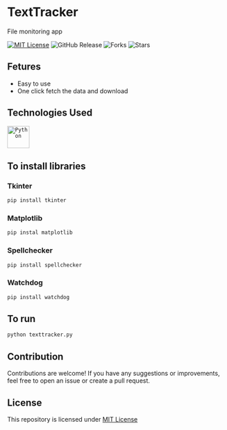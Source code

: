 # TextTracker
File monitoring app

[![MIT License](https://img.shields.io/badge/License-MIT-green.svg)](https://github.com/Harshit2012/TextTracker?tab=MIT-1-ov-file#readme)
![GitHub Release](https://img.shields.io/github/v/release/harshit2012/TextTrackerr)
![Forks](https://img.shields.io/github/forks/harshit2012/TextTracker)
![Stars](https://img.shields.io/github/stars/harshit2012/TextTracker)

## Fetures
- Easy to use
- One click fetch the data and download

## Technologies Used
<code><img width="51" src="https://user-images.githubusercontent.com/25181517/183423507-c056a6f9-1ba8-4312-a350-19bcbc5a8697.png" alt="Python" title="Python"/></code>

## To install libraries
### Tkinter
```bash
pip install tkinter
```

### Matplotlib
```bash
pip instal matplotlib
```

### Spellchecker
```bash
pip install spellchecker
```

### Watchdog
```bash
pip install watchdog
```

## To run
```bash
python texttracker.py
```

## Contribution
Contributions are welcome! If you have any suggestions or improvements, feel free to open an issue or create a pull request.

## License
This repository is licensed under [MIT License](https://github.com/Harshit2012/TextTracker#MIT-1-ov-file)
